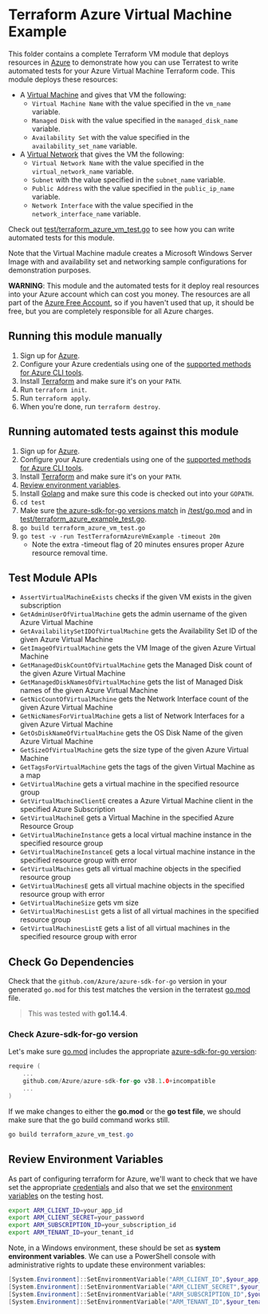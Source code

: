 # Terraform Azure Virtual Machine Example

This folder contains a complete Terraform VM module that deploys resources in [Azure](https://azure.microsoft.com/) to demonstrate
how you can use Terratest to write automated tests for your Azure Virtual Machine Terraform code. This module deploys these resources:

* A [Virtual Machine](https://azure.microsoft.com/en-us/services/virtual-machines/) and gives that VM the following:
    * `Virtual Machine Name` with the value specified in the `vm_name` variable.
    * `Managed Disk` with the value specified in the `managed_disk_name` variable.
    * `Availability Set` with the value specified in the `availability_set_name` variable.
* A [Virtual Network](https://azure.microsoft.com/en-us/services/virtual-network/) that gives the VM the following:
    * `Virtual Network Name` with the value specified in the `virtual_network_name` variable.
    * `Subnet` with the value specified in the `subnet_name` variable.
    * `Public Address` with the value specified in the `public_ip_name` variable.
    * `Network Interface` with the value specified in the `network_interface_name` variable.

Check out [test/terraform_azure_vm_test.go](/test/terraform_azure_vm_test.go) to see how you can write
automated tests for this module.

Note that the Virtual Machine madule creates a Microsoft Windows Server Image with and availability set and networking sample configurations for
demonstration purposes.

**WARNING**: This module and the automated tests for it deploy real resources into your Azure account which can cost you
money. The resources are all part of the [Azure Free Account](https://azure.microsoft.com/en-us/free/), so if you haven't used that up,
it should be free, but you are completely responsible for all Azure charges.

## Running this module manually

1. Sign up for [Azure](https://azure.microsoft.com/).
1. Configure your Azure credentials using one of the [supported methods for Azure CLI
   tools](https://docs.microsoft.com/en-us/cli/azure/azure-cli-configuration?view=azure-cli-latest).
1. Install [Terraform](https://www.terraform.io/) and make sure it's on your `PATH`.
1. Run `terraform init`.
1. Run `terraform apply`.
1. When you're done, run `terraform destroy`.

## Running automated tests against this module

1. Sign up for [Azure](https://azure.microsoft.com/).
1. Configure your Azure credentials using one of the [supported methods for Azure CLI
   tools](https://docs.microsoft.com/en-us/cli/azure/azure-cli-configuration?view=azure-cli-latest).
1. Install [Terraform](https://www.terraform.io/) and make sure it's on your `PATH`.
1. [Review environment variables](#review-environment-variables).
1. Install [Golang](https://golang.org/) and make sure this code is checked out into your `GOPATH`.
1. `cd test`
1. Make sure [the azure-sdk-for-go versions match](#check-go-dependencies) in [/test/go.mod](/test/go.mod) and in [test/terraform_azure_example_test.go](/test/terraform_azure_example_test.go).
1. `go build terraform_azure_vm_test.go`
1. `go test -v -run TestTerraformAzureVmExample -timeout 20m` 
    * Note the extra -timeout flag of 20 minutes ensures proper Azure resource removal time.

## Test Module APIs

* `AssertVirtualMachineExists` checks if the given VM exists in the given subscription
* `GetAdminUserOfVirtualMachine` gets the admin username of the given Azure Virtual Machine
* `GetAvailabilitySetIDOfVirtualMachine` gets the Availability Set ID of the given Azure Virtual Machine
* `GetImageOfVirtualMachine` gets the VM Image of the given Azure Virtual Machine
* `GetManagedDiskCountOfVirtualMachine` gets the Managed Disk count of the given Azure Virtual Machine
* `GetManagedDiskNamesOfVirtualMachine` gets the list of Managed Disk names of the given Azure Virtual Machine
* `GetNicCountOfVirtualMachine` gets the Network Interface count of the given Azure Virtual Machine
* `GetNicNamesForVirtualMachine` gets a list of Network Interfaces for a given Azure Virtual Machine
* `GetOsDiskNameOfVirtualMachine` gets the OS Disk Name of the given Azure Virtual Machine
* `GetSizeOfVirtualMachine` gets the size type of the given Azure Virtual Machine
* `GetTagsForVirtualMachine` gets the tags of the given Virtual Machine as a map
* `GetVirtualMachine` gets a virtual machine in the specified resource group
* `GetVirtualMachineClientE` creates a Azure Virtual Machine client in the specified Azure Subscription
* `GetVirtualMachineE` gets a Virtual Machine in the specified Azure Resource Group
* `GetVirtualMachineInstance` gets a local virtual machine instance in the specified resource group
* `GetVirtualMachineInstanceE` gets a local virtual machine instance in the specified resource group with error
* `GetVirtualMachines` gets all virtual machine objects in the specified resource group
* `GetVirtualMachinesE` gets all virtual machine objects in the specified resource group with error
* `GetVirtualMachineSize` gets vm size
* `GetVirtualMachinesList` gets a list of all virtual machines in the specified resource group
* `GetVirtualMachinesListE` gets a list of all virtual machines in the specified resource group with error



## Check Go Dependencies

Check that the `github.com/Azure/azure-sdk-for-go` version in your generated `go.mod` for this test matches the version in the terratest [go.mod](https://github.com/gruntwork-io/terratest/blob/master/go.mod) file.  

> This was tested with **go1.14.4**.

### Check Azure-sdk-for-go version

Let's make sure [go.mod](https://github.com/gruntwork-io/terratest/blob/master/go.mod) includes the appropriate [azure-sdk-for-go version](https://github.com/Azure/azure-sdk-for-go/releases/tag/v38.1.0):

```go
require (
    ...
    github.com/Azure/azure-sdk-for-go v38.1.0+incompatible
    ...
)
```

If we make changes to either the **go.mod** or the **go test file**, we should make sure that the go build command works still.

```powershell
go build terraform_azure_vm_test.go
```

## Review Environment Variables

As part of configuring terraform for Azure, we'll want to check that we have set the appropriate [credentials](https://docs.microsoft.com/en-us/azure/terraform/terraform-install-configure?toc=https%3A%2F%2Fdocs.microsoft.com%2Fen-us%2Fazure%2Fterraform%2Ftoc.json&bc=https%3A%2F%2Fdocs.microsoft.com%2Fen-us%2Fazure%2Fbread%2Ftoc.json#set-up-terraform-access-to-azure) and also that we set the [environment variables](https://docs.microsoft.com/en-us/azure/terraform/terraform-install-configure?toc=https%3A%2F%2Fdocs.microsoft.com%2Fen-us%2Fazure%2Fterraform%2Ftoc.json&bc=https%3A%2F%2Fdocs.microsoft.com%2Fen-us%2Fazure%2Fbread%2Ftoc.json#configure-terraform-environment-variables) on the testing host.

```bash
export ARM_CLIENT_ID=your_app_id
export ARM_CLIENT_SECRET=your_password
export ARM_SUBSCRIPTION_ID=your_subscription_id
export ARM_TENANT_ID=your_tenant_id
```

Note, in a Windows environment, these should be set as **system environment variables**.  We can use a PowerShell console with administrative rights to update these environment variables:

```powershell
[System.Environment]::SetEnvironmentVariable("ARM_CLIENT_ID",$your_app_id,[System.EnvironmentVariableTarget]::Machine)
[System.Environment]::SetEnvironmentVariable("ARM_CLIENT_SECRET",$your_password,[System.EnvironmentVariableTarget]::Machine)
[System.Environment]::SetEnvironmentVariable("ARM_SUBSCRIPTION_ID",$your_subscription_id,[System.EnvironmentVariableTarget]::Machine)
[System.Environment]::SetEnvironmentVariable("ARM_TENANT_ID",$your_tenant_id,[System.EnvironmentVariableTarget]::Machine)
```

